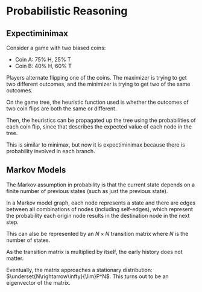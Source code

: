 # Probabilistic Reasoning

## Expectiminimax

Consider a game with two biased coins:

- Coin A: 75% H, 25% T
- Coin B: 40% H, 60% T

Players alternate flipping one of the coins. The maximizer is trying to get two different outcomes, and the minimizer is trying to get two of the same outcomes.

On the game tree, the heuristic function used is whether the outcomes of two coin flips are both the same or different.

Then, the heuristics can be propagated up the tree using the probabilities of each coin flip, since that describes the expected value of each node in the tree.

This is similar to minimax, but now it is expectiminimax because there is probability involved in each branch.

## Markov Models

The Markov assumption in probability is that the current state depends on a finite number of previous states (such as just the previous state).

In a Markov model graph, each node represents a state and there are edges between all combinations of nodes (including self-edges), which represent the probability each origin node results in the destination node in the next step.

This can also be represented by an $N\times N$ transition matrix where $N$ is the number of states.

As the transition matrix is multiplied by itself, the early history does not matter.

Eventually, the matrix approaches a stationary distribution: $\underset{N\rightarrow\infty}{\lim}P^N$. This turns out to be an eigenvector of the matrix.
